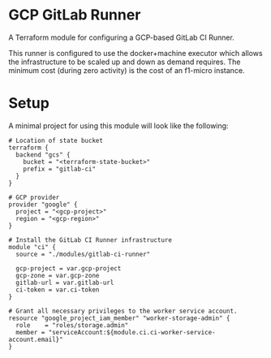 # GCP GitLab Runner

A Terraform module for configuring a GCP-based GitLab CI Runner.

This runner is configured to use the docker+machine executor which allows the infrastructure to be scaled up and down as demand requires.  The minimum cost (during zero activity) is the cost of an f1-micro instance.

# Setup

A minimal project for using this module will look like the following:

```
# Location of state bucket
terraform {
  backend "gcs" {
    bucket = "<terraform-state-bucket>"
    prefix = "gitlab-ci"
  }
}

# GCP provider
provider "google" {
  project = "<gcp-project>"
  region = "<gcp-region>"
}

# Install the GitLab CI Runner infrastructure
module "ci" {
  source = "./modules/gitlab-ci-runner"

  gcp-project = var.gcp-project
  gcp-zone = var.gcp-zone
  gitlab-url = var.gitlab-url
  ci-token = var.ci-token
}

# Grant all necessary privileges to the worker service account.
resource "google_project_iam_member" "worker-storage-admin" {
  role    = "roles/storage.admin"
  member = "serviceAccount:${module.ci.ci-worker-service-account.email}"
}
```
